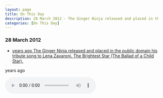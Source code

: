 ```yaml
---
layout: page
title: On This Day
description: 28 March 2012 - The Ginger Ninja released and placed in the public domain his tribute song to Lena Zavaroni.
categories: [On This Day]
---
```


### 28 March 2012
* [<span id="age1"></span> years ago The Ginger Ninja released and placed in the public domain his tribute song to Lena Zavaroni. The Brightest Star (The Ballad of a Child Star).]()


<p><span id="age"></span> years ago  <a href="/discography/tribute-and-ref/ginger-ninja-phil-the-brightest-star.html"></a></p>
<strong></strong>
<div><audio controls controlsList="nodownload">
  <source src="/discography/tribute-and-ref/The Brightest Star (The Ballad of a Child Star).mp3" type="audio/mpeg">
  Your browser does not support the audio element.
</audio></div>
  </div></div></div></div>
    </article>
  </main>

<!-- Script for calculating number of years ago -->
<script>
var dob = '20120328';
var year = Number(dob.substr(0, 4));
var month = Number(dob.substr(4, 2)) - 1;
var day = Number(dob.substr(6, 2));
var today = new Date();
var age = today.getFullYear() - year;
if (today.getMonth() < month || (today.getMonth() == month && today.getDate() < day)) {
  age--;
}
document.getElementById("age").innerHTML=age;
</script>
</body>
</html>

